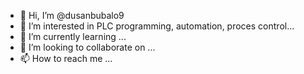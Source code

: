 - 👋 Hi, I’m @dusanbubalo9
- 👀 I’m interested in PLC programming, automation, proces control...
- 🌱 I’m currently learning ...
- 💞️ I’m looking to collaborate on ...
- 📫 How to reach me ...

<!---
dusanbubalo9/dusanbubalo9 is a ✨ special ✨ repository because its `README.md` (this file) appears on your GitHub profile.
You can click the Preview link to take a look at your changes.
--->
